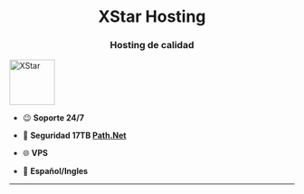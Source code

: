 <h1 align="center">XStar Hosting</a></h1>
<h3 align="center">Hosting de calidad</h3>

<p align="left"> <a href="https://xstar.es" target="blank"><img width="80" height="80" src="https://i.imgur.com/KcuT3X1.png" alt="XStar" /></a> </p>

- 😉 **Soporte 24/7**

- 🔧 **Seguridad 17TB <a href="https://path.net/" target="blank">Path.Net</a>**

- 🌐 **VPS**

- 💬 **Español/Ingles**

---

